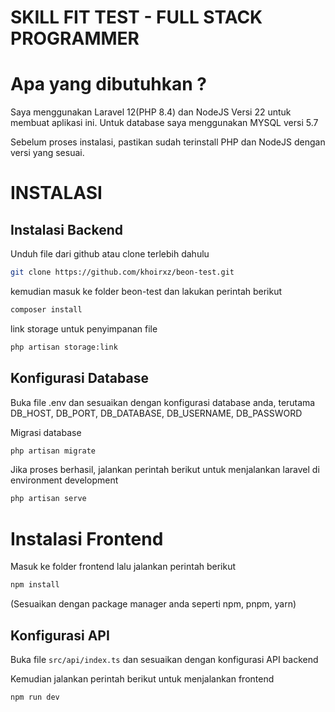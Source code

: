 # SKILL FIT TEST - FULL STACK PROGRAMMER

# Apa yang dibutuhkan ?

Saya menggunakan Laravel 12(PHP 8.4) dan NodeJS Versi 22 untuk membuat aplikasi ini.
Untuk database saya menggunakan MYSQL versi 5.7

Sebelum proses instalasi, pastikan sudah terinstall PHP dan NodeJS dengan versi yang sesuai.

# INSTALASI

## Instalasi Backend

Unduh file dari github atau clone terlebih dahulu

```bash
git clone https://github.com/khoirxz/beon-test.git
```

kemudian masuk ke folder beon-test dan lakukan perintah berikut

```bash
composer install
```

link storage untuk penyimpanan file

```bash
php artisan storage:link
```

## Konfigurasi Database

Buka file .env dan sesuaikan dengan konfigurasi database anda, terutama DB_HOST, DB_PORT, DB_DATABASE, DB_USERNAME, DB_PASSWORD

Migrasi database

```bash
php artisan migrate
```

Jika proses berhasil, jalankan perintah berikut untuk menjalankan laravel di environment development

```bash
php artisan serve
```

# Instalasi Frontend

Masuk ke folder frontend lalu jalankan perintah berikut

```bash
npm install
```

(Sesuaikan dengan package manager anda seperti npm, pnpm, yarn)

## Konfigurasi API

Buka file `src/api/index.ts` dan sesuaikan dengan konfigurasi API backend

Kemudian jalankan perintah berikut untuk menjalankan frontend

```bash
npm run dev
```
